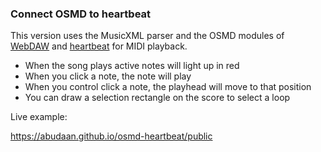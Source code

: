### Connect OSMD to heartbeat

This version uses the MusicXML parser and the OSMD modules of [WebDAW](https://github.com/abudaan/webdaw-modules) and [heartbeat](https://github.com/abudaan/heartbeat) for MIDI playback.

- When the song plays active notes will light up in red
- When you click a note, the note will play
- When you control click a note, the playhead will move to that position
- You can draw a selection rectangle on the score to select a loop

Live example:

<https://abudaan.github.io/osmd-heartbeat/public>
